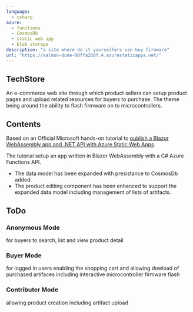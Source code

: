 ```yaml
---
language:
  - csharp
azure:
  - functions
  - CosmosDb
  - static web app
  - blob storage
description: "a site where do it yourselfers can buy firmware"
url: "https://salmon-dune-00ffa260f.4.azurestaticapps.net/"
---
```


## TechStore

An e-commerce web site through which product sellers can setup product pages and upload related resources for buyers to purchase. The theme being around the ability to flash firmware on to microcontrollers.

## Contents
Based on an Official Microsoft hands-on tutorial to [publish a Blazor WebAssembly app and .NET API with Azure Static Web Apps](https://docs.microsoft.com/learn/modules/publish-app-service-static-web-app-api-dotnet/?WT.mc_id=mslearn_staticwebapp-github-aapowell).

The tutorial setup an app written in Blazor WebAssembly with a C# Azure Functions API.

+ The data model has been expanded with presistance to CosmosDb added.
+ The product editing component has been enhanced to support the expanded data model including management of lists of artifacts. 

## ToDo 

### Anonymous Mode 
for buyers to search, list and view product detail

### Buyer Mode 
for logged in users enabling the shopping cart and allowing dowload of purchased artifaces including interactive microcontroller firmware flash

### Contributer Mode 
allowing product creation including artifact upload


